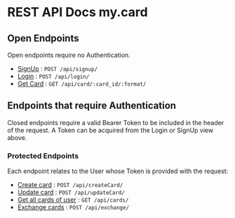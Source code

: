 
# REST API Docs my.card

## Open Endpoints

Open endpoints require no Authentication.

* [SignUp](doc/signup.md) : `POST /api/signup/`
* [Login](doc/login.md) : `POST /api/login/`
* [Get Card](doc/getcard.md) : `GET /api/card/:card_id/:format/`


## Endpoints that require Authentication

Closed endpoints require a valid Bearer Token to be included in the header of the
request. A Token can be acquired from the Login or SignUp view above.

### Protected Endpoints

Each endpoint relates to the User whose Token is provided with the request:

* [Create card](doc/createcard.md) : `POST /api/createCard/`
* [Update card](doc/updatecard.md) : `POST /api/updateCard/`
* [Get all cards of user](doc/getcards.md) : `GET /api/cards/`
* [Exchange cards](doc/exchange.md) : `POST /api/exchange/`


